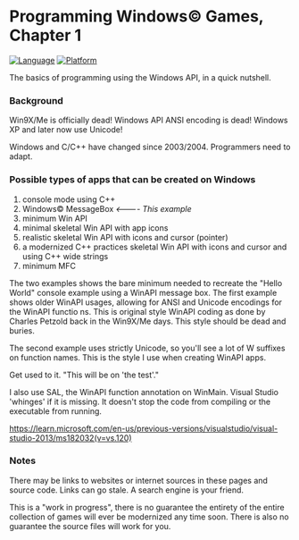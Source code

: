 # Programming Windows© Games, Chapter 1

[![Language](https://img.shields.io/badge/Language%20-C++-blue.svg)](https://github.com/GeorgePimpleton/Win32-games/)
[![Platform](https://img.shields.io/badge/Platform%20-Win32-blue.svg)](https://github.com/GeorgePimpleton/Win32-games/)

The basics of programming using the Windows API, in a quick nutshell.  

### Background

Win9X/Me is officially dead!  Windows API ANSI encoding is dead!  Windows XP and later now use Unicode!

Windows and C/C++ have changed since 2003/2004.  Programmers need to adapt.

### Possible types of apps that can be created on Windows

1. console mode using C++
2. Windows© MessageBox  *<---- This example*
3. minimum Win API
4. minimal skeletal Win API with app icons
5. realistic skeletal Win API with icons and cursor (pointer)
6. a modernized C++ practices skeletal Win API with icons and cursor and using C++ wide strings
7. minimum MFC

The two examples shows the bare minimum needed to recreate the "Hello World" console example using a WinAPI message box.  The first example shows older WinAPI usages, allowing for ANSI and Unicode encodings for the WinAPI functio ns.  This is original style WinAPI coding as done by Charles Petzold back in the Win9X/Me days.  This style should be dead and buries.

The second example uses strictly Unicode, so you'll see a lot of W suffixes on function names.  This is the style I use when creating WinAPI apps.

Get used to it.  "This will be on 'the test'."

I also use SAL, the WinAPI function annotation on WinMain.  Visual Studio 'whinges' if it is missing.  It doesn't stop the code from compiling or the executable from running.

https://learn.microsoft.com/en-us/previous-versions/visualstudio/visual-studio-2013/ms182032(v=vs.120)

### Notes

There may be links to websites or internet sources in these pages and source code. Links can go stale. A search engine is your friend.

This is a "work in progress", there is no guarantee the entirety of the entire collection of games will ever be modernized any time soon.  There is also no guarantee the source files will work for you.
